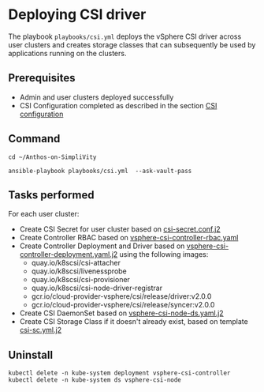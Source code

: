 # Deploying CSI driver


The playbook `playbooks/csi.yml` deploys the vSphere CSI driver across user clusters and creates storage classes
that can subsequently be used by applications running on the clusters.


## Prerequisites

- Admin and user clusters deployed successfully
- CSI Configuration completed as described in the section [CSI configuration](../config-core/csi-vsphere-config)

## Command

```
cd ~/Anthos-on-SimpliVity

ansible-playbook playbooks/csi.yml  --ask-vault-pass
```

## Tasks performed

For each user cluster:

- Create CSI Secret for user cluster based on [csi-secret.conf.j2](https://github.com/HewlettPackard/Anthos-on-SimpliVity/blob/master/playbooks/roles/gke_cluster_config/csi/templates/csi-secret.conf.j2)
- Create Controller RBAC based on [vsphere-csi-controller-rbac.yaml](https://github.com/HewlettPackard/Anthos-on-SimpliVity/blob/master/playbooks/roles/gke_cluster_config/csi/files/vsphere-csi-controller-rbac.yaml)
- Create Controller Deployment and Driver based on [vsphere-csi-controller-deployment.yaml.j2](https://github.com/HewlettPackard/Anthos-on-SimpliVity/blob/master/playbooks/roles/gke_cluster_config/csi/templates/vsphere-csi-controller-deployment.yaml.j2) using the following images:
  - quay.io/k8scsi/csi-attacher
  - quay.io/k8scsi/livenessprobe
  - quay.io/k8scsi/csi-provisioner
  - quay.io/k8scsi/csi-node-driver-registrar
  - gcr.io/cloud-provider-vsphere/csi/release/driver:v2.0.0
  - gcr.io/cloud-provider-vsphere/csi/release/syncer:v2.0.0  
- Create CSI DaemonSet based on [vsphere-csi-node-ds.yaml.j2](https://github.com/HewlettPackard/Anthos-on-SimpliVity/blob/freshpick/playbooks/roles/gke_cluster_config/csi/templates/vsphere-csi-node-ds.yaml.j2)
- Create CSI Storage Class if it doesn't already exist, based on template [csi-sc.yml.j2](https://github.com/HewlettPackard/Anthos-on-SimpliVity/blob/master/playbooks/roles/gke_cluster_config/csi/templates/csi-sc.yml.j2)



## Uninstall

```
kubectl delete -n kube-system deployment vsphere-csi-controller
kubectl delete -n kube-system ds vsphere-csi-node
```

